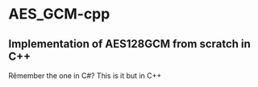 # AES_GCM-cpp
## Implementation of AES128GCM from scratch in C++
Rêmember the one in C#? This is it but in C++
